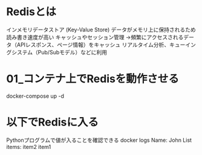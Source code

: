 # Redisとは
インメモリデータストア (Key-Value Store)
データがメモリ上に保持されるため読み書き速度が高い
キャッシュやセッション管理
→頻繁にアクセスされるデータ（APIレスポンス、ページ情報）をキャッシュ
リアルタイム分析、キューイングシステム（Pub/Subモデル）などに利用


# 01_コンテナ上でRedisを動作させる
docker-compose up -d

# 以下でRedisに入る
Pythonプログラムで値が入ることを確認できる
docker logs <CONTAINER ID>
Name: John
List items:
item2
item1
